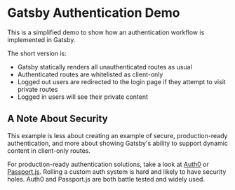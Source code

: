 # Gatsby Authentication Demo

This is a simplified demo to show how an authentication workflow is implemented in Gatsby.

The short version is:

* Gatsby statically renders all unauthenticated routes as usual
* Authenticated routes are whitelisted as client-only
* Logged out users are redirected to the login page if they attempt to visit private routes
* Logged in users will see their private content

## A Note About Security

This example is less about creating an example of secure, production-ready authentication, and more about showing Gatsby's ability to support dynamic content in client-only routes.

For production-ready authentication solutions, take a look at [Auth0](https://auth0.com) or [Passport.js](http://www.passportjs.org/). Rolling a custom auth system is hard and likely to have security holes. Auth0 and Passport.js are both battle tested and widely used.
